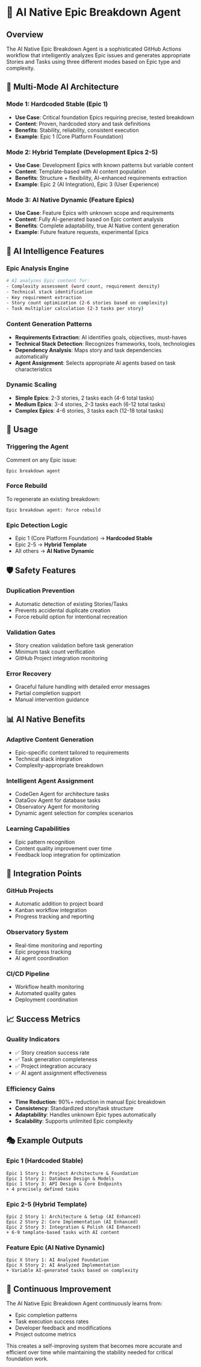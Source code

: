 # 🧠 AI Native Epic Breakdown Agent

## Overview

The AI Native Epic Breakdown Agent is a sophisticated GitHub Actions workflow that intelligently analyzes Epic issues and generates appropriate Stories and Tasks using three different modes based on Epic type and complexity.

## 🎯 **Multi-Mode AI Architecture**

### **Mode 1: Hardcoded Stable** (Epic 1)

- **Use Case**: Critical foundation Epics requiring precise, tested breakdown
- **Content**: Proven, hardcoded story and task definitions
- **Benefits**: Stability, reliability, consistent execution
- **Example**: Epic 1 (Core Platform Foundation)

### **Mode 2: Hybrid Template** (Development Epics 2-5)

- **Use Case**: Development Epics with known patterns but variable content
- **Content**: Template-based with AI content population
- **Benefits**: Structure + flexibility, AI-enhanced requirements extraction
- **Example**: Epic 2 (AI Integration), Epic 3 (User Experience)

### **Mode 3: AI Native Dynamic** (Feature Epics)

- **Use Case**: Feature Epics with unknown scope and requirements
- **Content**: Fully AI-generated based on Epic content analysis
- **Benefits**: Complete adaptability, true AI Native content generation
- **Example**: Future feature requests, experimental Epics

## 🧠 **AI Intelligence Features**

### **Epic Analysis Engine**

```bash
# AI analyzes Epic content for:
- Complexity assessment (word count, requirement density)
- Technical stack identification
- Key requirement extraction
- Story count optimization (2-6 stories based on complexity)
- Task multiplier calculation (2-3 tasks per story)
```

### **Content Generation Patterns**

- **Requirements Extraction**: AI identifies goals, objectives, must-haves
- **Technical Stack Detection**: Recognizes frameworks, tools, technologies
- **Dependency Analysis**: Maps story and task dependencies automatically
- **Agent Assignment**: Selects appropriate AI agents based on task characteristics

### **Dynamic Scaling**

- **Simple Epics**: 2-3 stories, 2 tasks each (4-6 total tasks)
- **Medium Epics**: 3-4 stories, 2-3 tasks each (6-12 total tasks)
- **Complex Epics**: 4-6 stories, 3 tasks each (12-18 total tasks)

## 🚀 **Usage**

### **Triggering the Agent**

Comment on any Epic issue:

```
Epic breakdown agent
```

### **Force Rebuild**

To regenerate an existing breakdown:

```
Epic breakdown agent: force rebuild
```

### **Epic Detection Logic**

- Epic 1 (Core Platform Foundation) → **Hardcoded Stable**
- Epic 2-5 → **Hybrid Template**
- All others → **AI Native Dynamic**

## 🛡️ **Safety Features**

### **Duplication Prevention**

- Automatic detection of existing Stories/Tasks
- Prevents accidental duplicate creation
- Force rebuild option for intentional recreation

### **Validation Gates**

- Story creation validation before task generation
- Minimum task count verification
- GitHub Project integration monitoring

### **Error Recovery**

- Graceful failure handling with detailed error messages
- Partial completion support
- Manual intervention guidance

## 📊 **AI Native Benefits**

### **Adaptive Content Generation**

- Epic-specific content tailored to requirements
- Technical stack integration
- Complexity-appropriate breakdown

### **Intelligent Agent Assignment**

- CodeGen Agent for architecture tasks
- DataGov Agent for database tasks
- Observatory Agent for monitoring
- Dynamic agent selection for complex scenarios

### **Learning Capabilities**

- Epic pattern recognition
- Content quality improvement over time
- Feedback loop integration for optimization

## 🔗 **Integration Points**

### **GitHub Projects**

- Automatic addition to project board
- Kanban workflow integration
- Progress tracking and reporting

### **Observatory System**

- Real-time monitoring and reporting
- Epic progress tracking
- AI agent coordination

### **CI/CD Pipeline**

- Workflow health monitoring
- Automated quality gates
- Deployment coordination

## 📈 **Success Metrics**

### **Quality Indicators**

- ✅ Story creation success rate
- ✅ Task generation completeness
- ✅ Project integration accuracy
- ✅ AI agent assignment effectiveness

### **Efficiency Gains**

- **Time Reduction**: 90%+ reduction in manual Epic breakdown
- **Consistency**: Standardized story/task structure
- **Adaptability**: Handles unknown Epic types automatically
- **Scalability**: Supports unlimited Epic complexity

## 🎭 **Example Outputs**

### **Epic 1 (Hardcoded Stable)**

```
Epic 1 Story 1: Project Architecture & Foundation
Epic 1 Story 2: Database Design & Models
Epic 1 Story 3: API Design & Core Endpoints
+ 4 precisely defined tasks
```

### **Epic 2-5 (Hybrid Template)**

```
Epic 2 Story 1: Architecture & Setup (AI Enhanced)
Epic 2 Story 2: Core Implementation (AI Enhanced)
Epic 2 Story 3: Integration & Polish (AI Enhanced)
+ 6-9 template-based tasks with AI content
```

### **Feature Epic (AI Native Dynamic)**

```
Epic X Story 1: AI Analyzed Foundation
Epic X Story 2: AI Analyzed Implementation
+ Variable AI-generated tasks based on complexity
```

## 🔄 **Continuous Improvement**

The AI Native Epic Breakdown Agent continuously learns from:

- Epic completion patterns
- Task execution success rates
- Developer feedback and modifications
- Project outcome metrics

This creates a self-improving system that becomes more accurate and efficient over time while maintaining the stability needed for critical foundation work.
